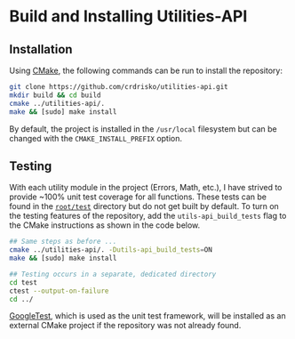 # Build and Installing Utilities-API

## Installation

Using [CMake](https://cmake.org), the following commands can be run to install the repository:

```bash
git clone https://github.com/crdrisko/utilities-api.git
mkdir build && cd build
cmake ../utilities-api/.
make && [sudo] make install
```

By default, the project is installed in the `/usr/local` filesystem but can be changed with the `CMAKE_INSTALL_PREFIX` option.

## Testing

With each utility module in the project (Errors, Math, etc.), I have strived to provide ~100% unit test coverage for all functions. These tests can be found in the [`root/test`](https://github.com/crdrisko/utilities-api/tree/master/test) directory but do not get built by default. To turn on the testing features of the repository, add the `utils-api_build_tests` flag to the CMake instructions as shown in the code below.

```bash
## Same steps as before ...
cmake ../utilities-api/. -Dutils-api_build_tests=ON
make && [sudo] make install

## Testing occurs in a separate, dedicated directory
cd test
ctest --output-on-failure
cd ../
```

[GoogleTest](https://github.com/google/googletest), which is used as the unit test framework, will be installed as an external CMake project if the repository was not already found.
